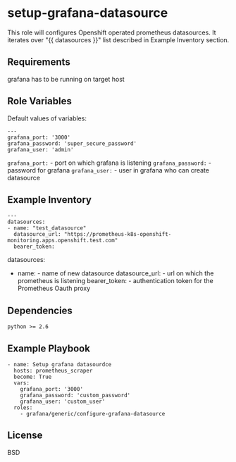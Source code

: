 setup-grafana-datasource
========================

This role will configures Openshift operated prometheus datasources. It iterates over "{{ datasources }}" list described in Example Inventory section.

Requirements
------------

grafana has to be running on target host

Role Variables
--------------
Default values of variables:
```
---
grafana_port: '3000'
grafana_password: 'super_secure_password'
grafana_user: 'admin' 

```
`grafana_port:` - port on which grafana is listening
`grafana_password:` - password for grafana
`grafana_user:` - user in grafana who can create datasource

Example Inventory
-----------------
```
---
datasources:
- name: "test_datasource"
  datasource_url: "https://prometheus-k8s-openshift-monitoring.apps.openshift.test.com"
  bearer_token:

```
datasources:
- name: - name of new datasource
  datasource_url: - url on which the prometheus is listening
  bearer_token: - authentication token for the Prometheus Oauth proxy


Dependencies
------------
```
python >= 2.6
```

Example Playbook
----------------
```
- name: Setup grafana datasourdce
  hosts: prometheus_scraper
  become: True
  vars:
    grafana_port: '3000'
    grafana_password: 'custom_password'
    grafana_user: 'custom_user'
  roles:
    - grafana/generic/configure-grafana-datasource
```

License
-------

BSD

